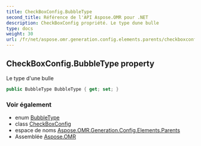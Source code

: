 ```yaml
---
title: CheckBoxConfig.BubbleType
second_title: Référence de l'API Aspose.OMR pour .NET
description: CheckBoxConfig propriété. Le type dune bulle
type: docs
weight: 30
url: /fr/net/aspose.omr.generation.config.elements.parents/checkboxconfig/bubbletype/
---
```

## CheckBoxConfig.BubbleType property

Le type d'une bulle

```csharp
public BubbleType BubbleType { get; set; }
```

### Voir également

* enum [BubbleType](../../../aspose.omr.generation.config.enums/bubbletype/)
* class [CheckBoxConfig](../)
* espace de noms [Aspose.OMR.Generation.Config.Elements.Parents](../../checkboxconfig/)
* Assemblée [Aspose.OMR](../../../)


